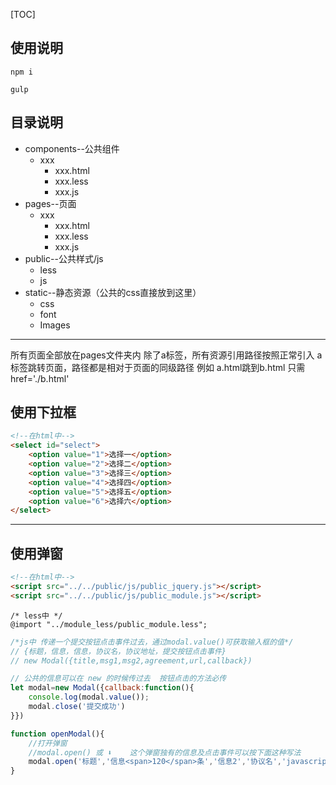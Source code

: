 <!--
 * @Author: your name
 * @Date: 2021-08-30 16:38:33
 * @LastEditTime: 2021-08-31 11:15:44
 * @LastEditors: your name
 * @Description: In User Settings Edit
 * @FilePath: /gulp-template/README.md
-->
[TOC]

## 使用说明

``` shell
npm i
```
```shell
gulp
```
## 目录说明

- components--公共组件
  - xxx
    - xxx.html
    - xxx.less
    - xxx.js
- pages--页面
  - xxx
    - xxx.html
    - xxx.less
    - xxx.js
- public--公共样式/js
  - less
  - js
- static--静态资源（公共的css直接放到这里）
  - css 
  - font
  - Images

------

所有页面全部放在pages文件夹内
除了a标签，所有资源引用路径按照正常引入
a标签跳转页面，路径都是相对于页面的同级路径
例如 a.html跳到b.html 只需   href='./b.html'

## 使用下拉框

```html
<!--在html中-->
<select id="select">
    <option value="1">选择一</option>
    <option value="2">选择二</option>
    <option value="3">选择三</option>
    <option value="4">选择四</option>
    <option value="5">选择五</option>
    <option value="6">选择六</option>
</select>
```
---
## 使用弹窗

```html
<!--在html中-->
<script src="../../public/js/public_jquery.js"></script>
<script src="../../public/js/public_module.js"></script>
```
```less
/* less中 */
@import "../module_less/public_module.less";
```
```javascript
/*js中 传递一个提交按钮点击事件过去，通过modal.value()可获取输入框的值*/
// {标题，信息，信息，协议名，协议地址，提交按钮点击事件}
// new Modal({title,msg1,msg2,agreement,url,callback})

// 公共的信息可以在 new 的时候传过去  按钮点击的方法必传
let modal=new Modal({callback:function(){
    console.log(modal.value());
    modal.close('提交成功')
}})

function openModal(){
    //打开弹窗
    //modal.open() 或 ⬇️    这个弹窗独有的信息及点击事件可以按下面这种写法
    modal.open('标题','信息<span>120</span>条','信息2','协议名','javascript:;',function(){modal.close('提交成功222')})
}
```